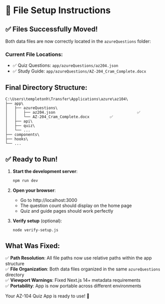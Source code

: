 # 🚀 File Setup Instructions

## ✅ Files Successfully Moved!

Both data files are now correctly located in the `azureQuestions` folder:

### Current File Locations:
- ✅ Quiz Questions: `app/azureQuestions/az204.json`
- ✅ Study Guide: `app/azureQuestions/AZ-204_Cram_Complete.docx`

## Final Directory Structure:
```
C:\Users\templetonh\Transfer\Applications\azure\az104\
├── app\
│   ├── azureQuestions\
│   │   ├── az204.json                                    ✅
│   │   └── AZ-204_Cram_Complete.docx         ✅
│   ├── api\
│   ├── quiz\
│   └── ...
├── components\
├── hooks\
└── ...
```

## ✅ Ready to Run!

1. **Start the development server**:
   ```bash
   npm run dev
   ```

2. **Open your browser**:
   - Go to http://localhost:3000
   - The question count should display on the home page
   - Quiz and guide pages should work perfectly

3. **Verify setup** (optional):
   ```bash
   node verify-setup.js
   ```

## What Was Fixed:

✅ **Path Resolution**: All file paths now use relative paths within the app structure  
✅ **File Organization**: Both data files organized in the same `azureQuestions` directory  
✅ **Viewport Warnings**: Fixed Next.js 14+ metadata requirements  
✅ **Portability**: App is now portable across different environments

Your AZ-104 Quiz App is ready to use! 🚀
